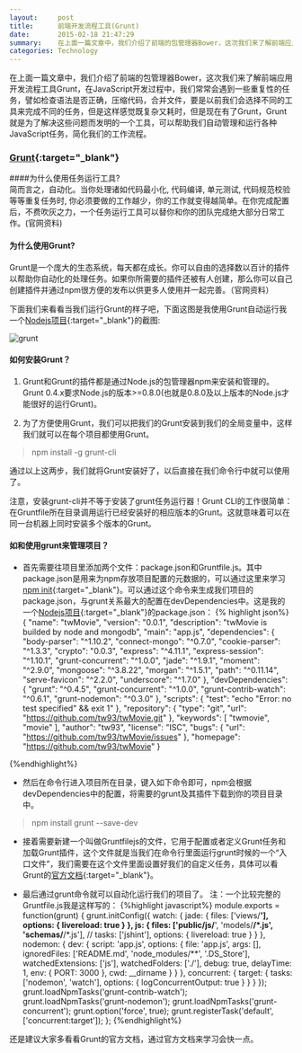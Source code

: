 ```yaml
---
layout:     post
title:      前端开发流程工具(Grunt)
date:       2015-02-18 21:47:29
summary:    在上面一篇文章中，我们介绍了前端的包管理器Bower，这次我们来了解前端应用开发流程工具Grunt，在JavaScript开发过程中，我们常常会遇到一些重复性的任务，譬如检查语法是否正确，压缩代码，合并文件，要是以前我们会选择不同的工具来完成不同的任务，但是这样感觉既复杂又耗时，但是现在有了Grunt，Grunt就是为了解决这些问题而发明的一个工具，可以帮助我们自动管理和运行各种JavaScript任务，简化我们的工作流程 ...
categories: Technology
---
```

在上面一篇文章中，我们介绍了前端的包管理器Bower，这次我们来了解前端应用开发流程工具Grunt，在JavaScript开发过程中，我们常常会遇到一些重复性的任务，譬如检查语法是否正确，压缩代码，合并文件，要是以前我们会选择不同的工具来完成不同的任务，但是这样感觉既复杂又耗时，但是现在有了Grunt，Grunt就是为了解决这些问题而发明的一个工具，可以帮助我们自动管理和运行各种JavaScript任务，简化我们的工作流程。

### [Grunt](http://www.gruntjs.org/){:target="_blank"}

####为什么使用任务运行工具?  
简而言之，自动化。当你处理诸如代码最小化, 代码编译, 单元测试, 代码规范校验等等重复任务时, 你必须要做的工作越少，你的工作就变得越简单。在你完成配置后，不费吹灰之力，一个任务运行工具可以替你和你的团队完成绝大部分日常工作。(官网资料)

#### 为什么使用Grunt?  

Grunt是一个庞大的生态系统，每天都在成长。你可以自由的选择数以百计的插件以帮助你自动化的处理任务。如果你所需要的插件还被有人创建，那么你可以自己创建插件并通过npm很方便的发布以供更多人使用并一起完善。（官网资料）

下面我们来看看当我们运行Grunt的样子吧，下面这图是我使用Grunt自动运行我一个[Nodejs项目](https://github.com/tw93/twMovie){:target="_blank"}的截图:

![grunt](http://tw93.github.io/images/grunt1.jpg)

#### 如何安装Grunt？
 
 1. Grunt和Grunt的插件都是通过Node.js的包管理器npm来安装和管理的。Grunt 0.4.x要求Node.js的版本>=0.8.0(也就是0.8.0及以上版本的Node.js才能很好的运行Grunt)。  

 2. 为了方便使用Grunt，我们可以把我们的Grunt安装到我们的全局变量中，这样我们就可以在每个项目都使用Grunt。  
 <blockquote>npm install -g  grunt-cli</blockquote>

通过以上这两步，我们就将Grunt安装好了，以后直接在我们命令行中就可以使用了。  

注意，安装grunt-cli并不等于安装了grunt任务运行器！Grunt CLI的工作很简单：在Gruntfile所在目录调用运行已经安装好的相应版本的Grunt。这就意味着可以在同一台机器上同时安装多个版本的Grunt。

#### 如和使用grunt来管理项目？

 - 首先需要往项目里添加两个文件：package.json和Gruntfile.js。其中package.json是用来为npm存放项目配置的元数据的，可以通过这里来学习[npm init](https://docs.npmjs.com/cli/init){:target="_blank"}。可以通过这个命令来生成我们项目的package.json，与grunt关系最大的配置在devDependencies中。这是我的一个[Nodejs项目](https://github.com/tw93/twMovie){:target="_blank"}的package.json： 
{% highlight json%}
{
  "name": "twMovie",
  "version": "0.0.1",
  "description": "twMovie is builded by node and mongodb",
  "main": "app.js",
  "dependencies": {
    "body-parser": "^1.10.2",
    "connect-mongo": "^0.7.0",
    "cookie-parser": "^1.3.3",
    "crypto": "0.0.3",
    "express": "^4.11.1",
    "express-session": "^1.10.1",
    "grunt-concurrent": "^1.0.0",
    "jade": "^1.9.1",
    "moment": "^2.9.0",
    "mongoose": "^3.8.22",
    "morgan": "^1.5.1",
    "path": "^0.11.14",
    "serve-favicon": "^2.2.0",
    "underscore": "^1.7.0"
  },
  "devDependencies": {
    "grunt": "^0.4.5",
    "grunt-concurrent": "^1.0.0",
    "grunt-contrib-watch": "^0.6.1",
    "grunt-nodemon": "^0.3.0"
  },
  "scripts": {
    "test": "echo \"Error: no test specified\" && exit 1"
  },
  "repository": {
    "type": "git",
    "url": "https://github.com/tw93/twMovie.git"
  },
  "keywords": [
    "twmovie",
    "movie"
  ],
  "author": "tw93",
  "license": "ISC",
  "bugs": {
    "url": "https://github.com/tw93/twMovie/issues"
  },
  "homepage": "https://github.com/tw93/twMovie"
}

{%endhighlight%}

 - 然后在命令行进入项目所在目录，键入如下命令即可，npm会根据devDependencies中的配置，将需要的grunt及其插件下载到你的项目目录中。
 <blockquote>npm install grunt --save-dev</blockquote>

 - 接着需要新建一个叫做Gruntfilejs的文件，它用于配置或者定义Grunt任务和加载Grunt插件，这个文件就是当我们在命令行里面运行grunt时候的一个“入口文件”，我们需要在这个文件里面设置好我们的自定义任务，具体可以看Grunt的[官方文档](http://www.gruntjs.org/docs/sample-gruntfile.html){:target="_blank"}。

 - 最后通过grunt命令就可以自动化运行我们的项目了。 
注：一个比较完整的Gruntfile.js我是这样写的：
{%highlight javascript%}
module.exports = function(grunt) {
    grunt.initConfig({
        watch: {
            jade: {
                files: ['views/**'],
                options: {
                    livereload: true
                }
            },
            js: {
                files: ['public/js/**', 'models/**/*.js', 'schemas/**/*.js'],
                // tasks: ['jshint'],
                options: {
                    livereload: true
                }
            }
        },
        nodemon: {
            dev: {
                script: 'app.js',
                options: {
                    file: 'app.js',
                    args: [],
                    ignoredFiles: ['README.md', 'node_modules/**', '.DS_Store'],
                    watchedExtensions: ['js'],
                    watchedFolders: ['./'],
                    debug: true,
                    delayTime: 1,
                    env: {
                        PORT: 3000
                    },
                    cwd: __dirname
                }
            }
        },
        concurrent: {
            target: {
                tasks: ['nodemon', 'watch'],
                options: {
                    logConcurrentOutput: true
                }
            }
        }
    });
    grunt.loadNpmTasks('grunt-contrib-watch');
    grunt.loadNpmTasks('grunt-nodemon');
    grunt.loadNpmTasks('grunt-concurrent');
    grunt.option('force', true);
    grunt.registerTask('default', ['concurrent:target']);
};
{%endhighlight%}

还是建议大家多看看Grunt的官方文档，通过官方文档来学习会快一点。



